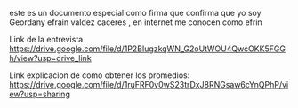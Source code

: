 este es un documento especial como firma que confirma que yo soy Geordany efrain valdez caceres , en internet me conocen como efrin

Link de la entrevista https://drive.google.com/file/d/1P2BIugzkqWN_G2oUtWOU4QwcOKK5FGGh/view?usp=drive_link

Link explicacion de como obtener los promedios: https://drive.google.com/file/d/1ruFRF0v0wS23trDxJ8RNGsaw6cYnQPhP/view?usp=sharing
